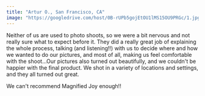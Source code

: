 ```yaml
---
title: "Artur O., San Francisco, CA"
image: "https://googledrive.com/host/0B-rUPb5gojEtOU1lMS15OU9PRGc/1.jpg"
---
```

Neither of us are used to photo shoots, so we were a bit nervous and not really sure what to expect before it. They did a really great job of explaining the whole process, talking (and listening!!) with us to decide where and how we wanted to do our pictures, and most of all, making us feel comfortable with the shoot...Our pictures also turned out beautifully, and we couldn't be happier with the final product. We shot in a variety of locations and settings, and they all turned out great.

We can't recommend Magnified Joy enough!!